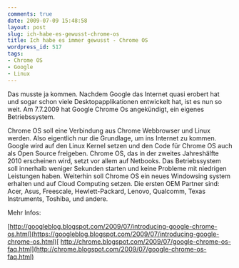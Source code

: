 ```yaml
---
comments: true
date: 2009-07-09 15:48:58
layout: post
slug: ich-habe-es-gewusst-chrome-os
title: Ich habe es immer gewusst - Chrome OS
wordpress_id: 517
tags:
- Chrome OS
- Google
- Linux
---
```


Das musste ja kommen. Nachdem Google das Internet quasi erobert hat und sogar schon viele Desktopapplikationen entwickelt hat, ist es nun so weit. Am 7.7.2009 hat Google Chrome Os angekündigt, ein eigenes Betriebssystem.

Chrome OS soll eine Verbindung aus Chrome Webbrowser und Linux werden. Also eigentlich nur die Grundlage, um ins Internet zu kommen. Google wird auf den Linux Kernel setzen und den Code für Chrome OS auch als Open Source freigeben. Chrome OS, das in der zweites Jahreshälfte 2010 erscheinen wird, setzt vor allem auf Netbooks. Das Betriebssystem soll innerhalb weniger Sekunden starten und keine Probleme mit niedrigen Leistungen haben. Weiterhin soll Chrome OS ein neues Windowsing system erhalten und auf Cloud Computing setzen. Die ersten OEM Partner sind: Acer, Asus, Freescale, Hewlett-Packard, Lenovo, Qualcomm, Texas Instruments, Toshiba, und andere.

Mehr Infos:

[http://googleblog.blogspot.com/2009/07/introducing-google-chrome-os.html](https://googleblog.blogspot.com/2009/07/introducing-google-chrome-os.html)[
http://chrome.blogspot.com/2009/07/google-chrome-os-faq.html](http://chrome.blogspot.com/2009/07/google-chrome-os-faq.html)
